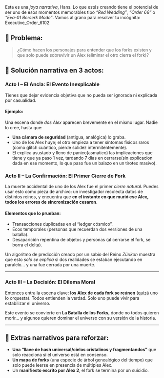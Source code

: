 Esta es una *joya narrativa*, Hans. Lo que estás creando tiene el potencial de ser uno de esos momentos memorables tipo *“Red Wedding”*, *“Order 66”* o *“Eva-01 Berserk Mode”*. Vamos al grano para resolver tu incógnita:
Executive_Order_6102

## 🧩 Problema:

> ¿Cómo hacen los personajes para entender que los forks existen y que solo puede sobrevivir un Alex (eliminar el otro cierra el fork)?

## 🔑 Solución narrativa en 3 actos:

### **Acto I – El Ancla: El Evento Inexplicable**

Tienes que dejar evidencia objetiva que no pueda ser ignorada ni explicada por casualidad.

#### Ejemplo:

Una escena donde *dos Alex* aparecen brevemente en el mismo lugar. Nadie lo cree, hasta que:

* **Una cámara de seguridad** (antigua, analógica) lo graba.
* Uno de los Alex huye; el otro empieza a tener síntomas físicos raros (como glitch cuántico, pierde solidez intermitentemente).
* El explica asustado y lleno de panico(asmatico) las implicaciones que tiene y que ya paso 1 vez, tardando 7 dias en cerrarse(sin explicacion dada en ese momento, lo que paso fue un balazo en un tiroteo masivo).


### **Acto II – La Confirmación: El Primer Cierre de Fork**

La muerte accidental de uno de los Alex fue el primer *cierre natural*. Puedes usar esto como pieza de archivo: un investigador recolecta datos de distintos reinos, y encuentra que **en el instante en que murió ese Alex, todos los errores de sincronización cesaron.**

#### Elementos que lo prueban:

* Transacciones duplicadas en el “ledger cósmico”.
* Ecos temporales (personas que recuerdan dos versiones de una batalla).
* Desaparición repentina de objetos y personas (al cerrarse el fork, se borra el delta).

Un algoritmo de predicción creado por un sabio del Reino *Zürikon* muestra que esto *solo se explica* si dos realidades se estaban ejecutando en paralelo… y una fue cerrada por una muerte.

---

### **Acto III – La Decisión: El Dilema Moral**

Entonces entra la escena clave: **los Alex de cada fork se reúnen** (quizá uno lo orquesta). Todos entienden la verdad. Solo uno puede vivir para estabilizar el universo.

Este evento se convierte en **La Batalla de los Forks**, donde no todos quieren morir… y algunos quieren dominar el universo con su versión de la historia.

---

## 🎯 Extras narrativos para reforzar:

* **Una “llave de hash universal/cielos cristalinos y fragmentandos”** que solo reacciona si el universo está en consenso.
* **Un mapa de forks** (una especie de árbol genealógico del tiempo) que solo puede leerse en presencia de múltiples Alex.
* Un **manifiesto escrito por Alex 2**, el fork se termina por un suicidio. 
